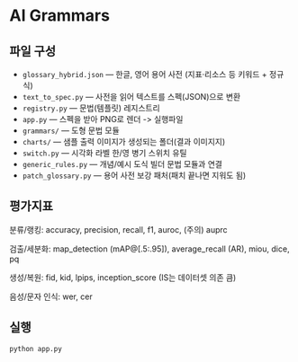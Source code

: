 # AI Grammars

## 파일 구성

- `glossary_hybrid.json` — 한글, 영어 용어 사전 (지표·리소스 등 키워드 + 정규식)
- `text_to_spec.py` — 사전을 읽어 텍스트를 스펙(JSON)으로 변환
- `registry.py` — 문법(템플릿) 레지스트리
- `app.py` — 스펙을 받아 PNG로 렌더 -> 실행파일
- `grammars/` — 도형 문법 모듈
- `charts/` — 샘플 출력 이미지가 생성되는 폴더(결과 이미지지)
- `switch.py` — 시각화 라벨 한/영 병기 스위치 유틸
- `generic_rules.py` — 개념/예시 도식 빌더 문법 모듈과 연결
- `patch_glossary.py` — 용어 사전 보강 패처(패치 끝나면 지워도 됨)

## 평가지표

분류/랭킹: accuracy, precision, recall, f1, auroc, (주의) auprc

검출/세분화: map_detection (mAP@[.5:.95]), average_recall (AR), miou, dice, pq

생성/복원: fid, kid, lpips, inception_score (IS는 데이터셋 의존 큼)

음성/문자 인식: wer, cer

## 실행

```bash
python app.py
```
